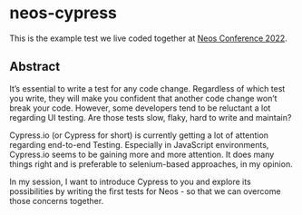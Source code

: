 # neos-cypress

This is the example test we live coded together at [Neos Conference 2022](https://www.neoscon.io/). 

## Abstract

It’s essential to write a test for any code change. Regardless of which test you write, they will make you confident that another code change won’t break your code. However, some developers tend to be reluctant a lot regarding UI testing. Are those tests slow, flaky, hard to write and maintain?

Cypress.io (or Cypress for short) is currently getting a lot of attention regarding end-to-end Testing. Especially in JavaScript environments, Cypress.io seems to be gaining more and more attention. It does many things right and is preferable to selenium-based approaches, in my opinion.

In my session, I want to introduce Cypress to you and explore its possibilities by writing the first tests for Neos - so that we can overcome those concerns together.
